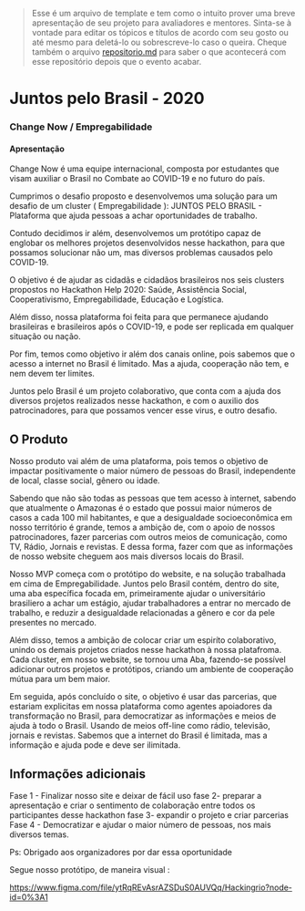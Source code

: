 >Esse é um arquivo de template e tem como o intuito prover uma breve apresentação de seu projeto para avaliadores e mentores. Sinta-se à vontade para editar os tópicos e títulos de acordo com seu gosto ou até mesmo para deletá-lo ou sobrescreve-lo caso o queira. Cheque também o arquivo [repositorio.md](https://github.com/hackingrio/template/blob/master/repositorio.md) para saber o que acontecerá com esse repositório depois que o evento acabar.

# Juntos pelo Brasil - 2020
### Change Now / Empregabilidade

#### Apresentação 
Change Now é uma equipe internacional, composta por estudantes que visam auxiliar o Brasil no Combate ao COVID-19 e no futuro do país. 

Cumprimos o desafio proposto e desenvolvemos uma solução para um desafio de um cluster ( Empregabilidade ): JUNTOS PELO BRASIL - Plataforma que ajuda pessoas a achar oportunidades de trabalho.

Contudo decidimos ir além, desenvolvemos um protótipo capaz de englobar os melhores projetos desenvolvidos nesse hackathon, para que possamos solucionar não um, mas diversos problemas causados pelo COVID-19.

O objetivo é de ajudar as cidadãs e cidadãos brasileiros nos seis clusters propostos no Hackathon Help 2020: Saúde, Assistência Social, Cooperativismo, Empregabilidade, Educação e Logística.

Além disso, nossa plataforma foi feita para que permanece ajudando brasileiras e brasileiros após o COVID-19, e pode ser replicada em qualquer situação ou nação.

Por fim, temos como objetivo ir além dos canais online, pois sabemos que o acesso a internet no Brasil é limitado. Mas a ajuda, cooperação não tem, e nem devem ter limites.

Juntos pelo Brasil é um projeto colaborativo, que conta com a ajuda dos diversos projetos realizados nesse hackathon, e com o auxilio dos patrocinadores, para que possamos vencer esse virus, e outro desafio.


## O Produto
Nosso produto vai além de uma plataforma, pois temos o objetivo de impactar positivamente o maior número de pessoas do Brasil, independente de local, classe social, gênero ou idade. 

Sabendo que não são todas as pessoas que tem acesso à internet, sabendo que atualmente o Amazonas é o estado que possui maior números de casos a cada 100 mil habitantes, e que a desigualdade socioeconômica em nosso território é grande, temos a ambição de, com o apoio de nossos patrocinadores, fazer parcerias com outros meios de comunicação, como TV, Rádio, Jornais e revistas. E dessa forma,  fazer com que as informações de nosso website cheguem aos mais diversos locais do Brasil.

Nosso MVP começa com o protótipo do website, e na solução trabalhada em cima de Empregabilidade. Juntos pelo Brasil contém, dentro do site, uma aba específica focada em, primeiramente ajudar o universitário brasiliero a achar um estágio, ajudar trabalhadores a entrar no mercado de trabalho, e reduzir a desigualdade relacionadas a gênero e cor da pele presentes no mercado. 

Além disso, temos a ambição de colocar criar um espiríto colaborativo, unindo os demais projetos criados nesse hackathon à nossa platafroma. Cada cluster, em nosso website, se tornou uma Aba, fazendo-se possível adicionar outros projetos e protótipos, criando um ambiente de cooperação mútua para um bem maior. 

Em seguida, após concluído o site, o objetivo é usar das parcerias, que estariam explicitas em nossa plataforma como agentes apoiadores da transformação no Brasil, para democratizar as informações e meios de ajuda à todo o Brasil. Usando de meios off-line como rádio, televisão, jornais e revistas. Sabemos que a internet do Brasil é limitada, mas a informação e ajuda pode e deve ser ilimitada.

## Informações adicionais
Fase 1 - Finalizar nosso site e deixar de fácil uso fase 2- preparar a apresentação e criar o sentimento de colaboração entre todos os participantes desse hackathon fase 3- expandir o projeto e criar parcerias Fase 4 - Democratizar e ajudar o maior número de pessoas, nos mais diversos temas.


Ps: Obrigado aos organizadores por dar essa oportunidade


Segue nosso protótipo, de maneira visual :

https://www.figma.com/file/ytRqREvAsrAZSDuS0AUVQq/Hackingrio?node-id=0%3A1
